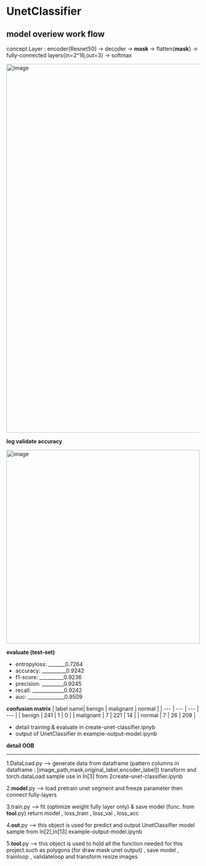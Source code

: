 # UnetClassifier
## **model overiew work flow**       

concept Layer : encoder{Resnet50} -> decoder -> **mask** -> flatten{**mask**} -> fully-connected layers{in=2^16,out=3} -> softmax



<img width="960" alt="image" src="https://github.com/Dont-HurtMe/UnetClassifier/assets/154254885/b711ed1a-0d66-41e9-88d8-b842b1f1e6e4">





**log validate accuracy**


<img width="504" alt="image" src="https://github.com/Dont-HurtMe/UnetClassifier/assets/154254885/c7a4aabb-041d-4baa-9ed1-11a254fb85ae">




**evaluate (test-set)**
* entropyloss: _______0.7264 
* accuracy: __________0.9242 
* f1-score: __________0.9236
* precision: _________0.9245 
* recall: _____________0.9242
* auc: _______________0.9509

**confusion matrix**
| label name| benign | malignant | normal |
| --- | --- | --- | --- |
| benign  | 241  | 1 | 0 |
| malignant  | 7 | 221  | 14  |
| normal  | 7 | 26 | 209  |

* detail training & evaluate in create-unet-classifier.ipnyb
* output of UnetClassifier in example-output-model.ipynb



**detail OOB**
________________________________________

1.DataLoad.py --> generate data from dataframe (pattern columns in dataframe : [image_path,mask,original_label,encoder_label]) transform and torch.dataLoad sample use in In[3] from 2create-unet-classifier.ipynb

2.__model__.py --> load pretrain unet segment and freeze parameter then connect fully-layers 

3.train.py --> fit (optimize weight fully layer only) & save model (func. from __tool__.py) return model , loss_train , loss_val , loss_acc 

4.__out__.py --> this object is used for predict and output UnetClassifier model sample from In[2],In[13] example-output-model.ipynb

5.__tool__.py --> this object is used to hold all the function needed for this project.such as polygons (for draw mask unet output) , save model , trainloop , validateloop and transform resize images









